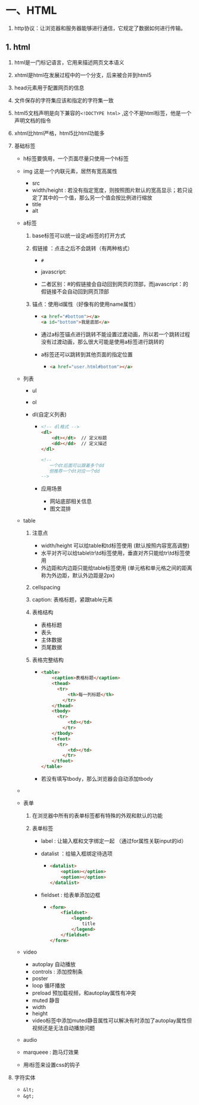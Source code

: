 # 一、HTML

1. http协议：让浏览器和服务器能够进行通信，它规定了数据如何进行传输。

## 1. html

1. html是一门标记语言，它用来描述网页文本语义

2. xhtml是html在发展过程中的一个分支，后来被合并到html5

3. head元素用于配置网页的信息

4. 文件保存的字符集应该和指定的字符集一致

5. html5文档声明是向下兼容的`<!DOCTYPE html>` ,这个不是html标签，他是一个声明文档的指令

6. xhtml比html严格，html5比html功能多

7. 基础标签

   + h标签要慎用，一个页面尽量只使用一个h标签

   + img 这是一个内联元素，居然有宽高属性

     + src
     + width/height : 若没有指定宽度，则按照图片默认的宽高显示；若只设定了其中的一个值，那么另一个值会按比例进行缩放
     + title
     + alt

   + a标签

     1. base标签可以统一设定a标签的打开方式

     2. 假链接 ：点击之后不会跳转（有两种格式）

        + `#`

        + javascript:

        + 二者区别：#的假链接会自动回到网页的顶部，而javascript：的假链接不会自动回到网页顶部

     3. 锚点：使用id属性（好像有的使用name属性）

        + ```html
          <a href="#bottom"></a>
          <a id="bottom">我是底部</a>
          ```

        + 通过a标签锚点进行跳转不能设置过渡动画，所以若一个跳转过程没有过渡动画，那么很大可能是使用a标签进行跳转的

        + a标签还可以跳转到其他页面的指定位置

          + ```html
            <a href="user.html#bottom"></a>
            ```

   + 列表

     + ul

     + ol

     + dl(自定义列表)

       + ```html
         <!-- dl格式 -->
         <dl>
             <dt></dt>  // 定义标题
             <dd></dd>  // 定义描述
         </dl>
         
         <!--
         	一个dt后面可以跟着多个dd
         	但推荐一个dt对应一个dd
         -->
         ```

       + 应用场景

         + 网站底部相关信息
         + 图文混排

   + table

     1. 注意点

        + width/height 可以给table和td标签使用 (默认按照内容宽高调整)
        + 水平对齐可以给table\tr\td标签使用，垂直对齐只能给tr\td标签使用
        + 外边距和内边距只能给table标签使用 (单元格和单元格之间的距离称为外边距，默认外边距是2px)

     2. cellspacing

     3. caption: 表格标题，紧跟table元素

     4. 表格结构

        + 表格标题
        + 表头
        + 主体数据
        + 页尾数据

     5. 表格完整结构

        + ```html
          <table>
              <caption>表格标题</caption>
              <thead>
              	<tr>
                  	<th>每一列标题</th>
                  </tr>
              </thead>
              <tbody>
              	<tr>
                  	<td></td>
                  </tr>
              </tbody>
              <tfoot>
              	<tr>
                  	<td></td>
                  </tr>
              </tfoot>
          </table>
          ```

        + 若没有填写tbody，那么浏览器会自动添加tbody

   + 

   + 表单

     1. 在浏览器中所有的表单标签都有特殊的外观和默认的功能

     2. 表单标签

        + label : 让输入框和文字绑定一起 （通过for属性关联input的id）

        + datalist ：给输入框绑定待选项

          + ```html
            <datalist>
            	<option></option>
                <option></option>
            </datalist>
            ```

        + fieldset : 给表单添加边框

          + ```html
            <form>
                <fieldset>
                    <legend>
                        title
                    </legend>
                </fieldset>
            </form>
            ```

   + video

     + autoplay 自动播放
     + controls : 添加控制条
     + poster
     + loop 循环播放
     + preload 预加载视频，和autoplay属性有冲突
     + muted 静音
     + width
     + height
     + video标签中添加muted静音属性可以解决有时添加了autoplay属性但视频还是无法自动播放问题

   + audio

   + marqueee : 跑马灯效果

   + 用i标签来设置css的钩子

8. 字符实体
   + `&lt;`
   + `&gt;`  
